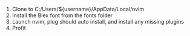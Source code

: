 1. Clone to C:/Users/${username}/AppData/Local/nvim
2. Install the Blex font from the fonts folder
3. Launch nvim, plug should auto install, and install any missing plugins
4. Profit
